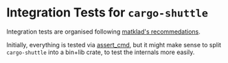 # Integration Tests for `cargo-shuttle`

Integration tests are organised following [matklad's recommedations](https://matklad.github.io/2021/02/27/delete-cargo-integration-tests.html).

Initially, everything is tested via [assert_cmd](https://docs.rs/assert_cmd/latest/assert_cmd/cmd/struct.Command.html), but it might make sense to split `cargo-shuttle` into a bin+lib crate, to test the internals more easily.
